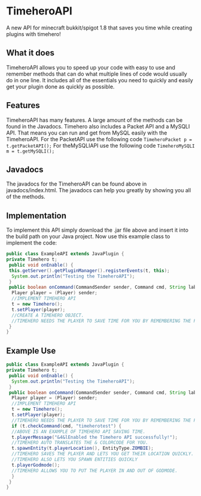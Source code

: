 # TimeheroAPI
 A new API for minecraft bukkit/spigot 1.8 that saves you time while creating plugins with timehero!
## What it does
TimeheroAPI allows you to speed up your code with easy to use and remember methods that can do what multiple lines of code would usually do in one line. It includes all of the essentials you need to quickly and easily get your plugin done as quickly as possible.
## Features
TimeheroAPI has many features. A large amount of the methods can be found in the Javadocs. Timehero also includes a Packet API and a MySQLI API. That means you can run and get from MySQL easily with the TimeheroAPI.
For the PacketAPI use the following code
`TimeheroPacket p = t.getPacketAPI();`
For theMySQLIAPI use the following code
`TimeheroMySQLI m = t.getMySQLI();`
## Javadocs
The javadocs for the TimeheroAPI can be found above in javadocs/index.html. The javadocs can help you greatly by showing you all of the methods.
## Implementation
To implement this API simply download the .jar file above and insert it into the build path on your Java project. 
Now use this example class to implement the code:
```java
public class ExampleAPI extends JavaPlugin {
private Timehero t;
 public void onEnable() {
 this.getServer().getPluginManager().registerEvents(t, this);
  System.out.println("Testing the TimeheroAPI");
 }
 public boolean onCommand(CommandSender sender, Command cmd, String label, String args[]) {
  Player player = (Player) sender;
  //IMPLEMENT TIMEHERO API
  t = new Timehero();
  t.setPlayer(player);
  //CREATE A TIMEHERO OBJECT.
  //TIMEHERO NEEDS THE PLAYER TO SAVE TIME FOR YOU BY REMEMBERING THE PLAYER FOR YOU.
 }
}
```
## Example Use
```java
public class ExampleAPI extends JavaPlugin {
private Timehero t;
 public void onEnable() {
  System.out.println("Testing the TimeheroAPI");
 }
 public boolean onCommand(CommandSender sender, Command cmd, String label, String args[]) {
  Player player = (Player) sender;
  //IMPLEMENT TIMEHERO API
  t = new Timehero();
  t.setPlayer(player);
  //TIMEHERO NEEDS THE PLAYER TO SAVE TIME FOR YOU BY REMEMBERING THE PLAYER FOR YOU.
  if (t.checkCommand(cmd, "timeherotest") {
  //ABOVE IS AN EXAMPLE OF TIMEHERO API SAVING TIME.
  t.playerMessage("&4&lEnabled the Timehero API successfully!");
  //TIMEHERO AUTO TRANSLATES THE & COLORCODE FOR YOU.
  t.spawnEntity(t.playerLocation(), EntityType.ZOMBIE);
  //TIMEHERO SAVES THE PLAYER AND LETS YOU GET THEIR LOCATION QUICKLY.
  //TIMEHERO ALSO LETS YOU SPAWN ENTITIES QUICKLY
  t.playerGodmode();
  //TIMEHERO ALLOWS YOU TO PUT THE PLAYER IN AND OUT OF GODMODE.
  }
 }
}
```
